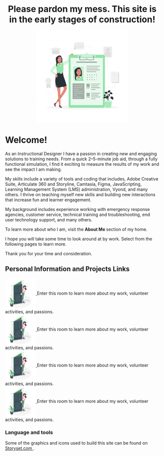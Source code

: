 <h1 align="center"> Please pardon my mess. This site is in the early stages of construction!</h1>

<div align="center">
 
<img src="assets/images/profile.png" alt="Office Picture" width="300" height="300" align="center"  /> 
</div>







<h1>Welcome!</h1>

As an Instructional Designer I have a passion in creating new and engaging solutions to training needs. From a quick 2–5-minute job aid, through a fully functional simulation, I find it exciting to measure the results of my work and see the impact I am making.

My skills include a variety of tools and coding that includes, Adobe Creative Suite, Articulate 360 and Storyline, Camtasia, Figma, JavaScripting, Learning Management System (LMS) administration, Vyond, and many others.  I thrive on teaching myself new skills and building new interactions that increase fun and learner engagement. 
 
My background includes experience working with emergency response agencies, customer service, technical training and troubleshooting, end user technology support, and many others. 

To learn more about who I am, visit the <b>About Me </b> section of my home. 

I hope you will take some time to look around at by work. Select from the following pages to learn more.

Thank you for your time and consideration. 



<h2 align="left"> Personal Information and Projects Links </h2>

<div align="left">
 <a href = "https://xoluvs.github.io/aboutMe">  
  <img src="assets/images/entryDoor.png" alt="Enter my site." width="100" height="100" align="center"> </a> 
   Enter this room to learn more about my work, volunteer activities, and passions.  
</div>

<div align="left">
 <a href = "https://xoluvs.github.io/aboutMe">  
  <img src="assets/images/entryDoor.png" alt="Enter my site." width="100" height="100" align="center"> </a> 
    Enter this room to learn more about my work, volunteer activities, and passions.  
</div>

<div align="left">
 <a href = "https://xoluvs.github.io/aboutMe">  
 <img src="assets/images/entryDoor.png" alt="Enter my site." width="100" height="100" align="center"> </a> 
  Enter this room to learn more about my work, volunteer activities, and passions.  
</div>

<div align="left">
  <a href = "https://xoluvs.github.io/aboutMe">  
   <img src="assets/images/entryDoor.png" alt="Enter my site." width="100" height="100" align="center"> </a> 
    Enter this room to learn more about my work, volunteer activities, and passions.  
</div>



<h3 align="left"> Language and tools</h3>




Some of the graphics and icons used to build this site can be found on <a href="https://storyset.com/work"> Storyset.com </a>.




